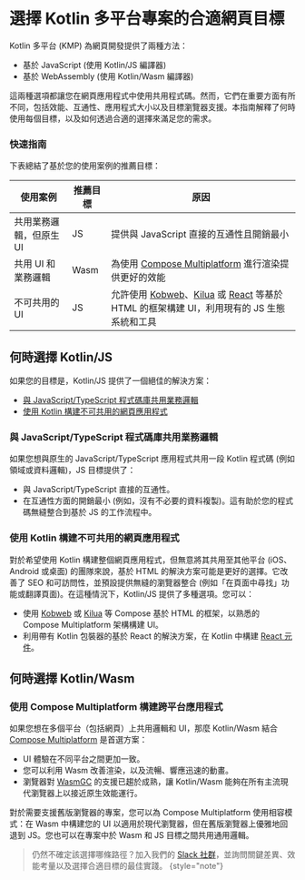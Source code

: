 # 選擇 Kotlin 多平台專案的合適網頁目標

Kotlin 多平台 (KMP) 為網頁開發提供了兩種方法：

* 基於 JavaScript (使用 Kotlin/JS 編譯器)
* 基於 WebAssembly (使用 Kotlin/Wasm 編譯器)

這兩種選項都讓您在網頁應用程式中使用共用程式碼。然而，它們在重要方面有所不同，包括效能、互通性、應用程式大小以及目標瀏覽器支援。本指南解釋了何時使用每個目標，以及如何透過合適的選擇來滿足您的需求。

### 快速指南

下表總結了基於您的使用案例的推薦目標：

| 使用案例           | 推薦目標 | 原因                                                                                                                                                                                                                                                              |
|--------------------| ----------|-----------------------------------------------------------------------------------------------------------------------------------------------------------------------------------------------------------------------------------------------------------------|
| 共用業務邏輯，但原生 UI  | JS         | 提供與 JavaScript 直接的互通性且開銷最小                                                                                                                                                                                                                               |
| 共用 UI 和業務邏輯   | Wasm       | 為使用 [Compose Multiplatform](https://www.jetbrains.com/compose-multiplatform/) 進行渲染提供更好的效能                                                                                                                                                                  |
| 不可共用的 UI       | JS         | 允許使用 [Kobweb](https://kobweb.varabyte.com/)、[Kilua](https://kilua.dev/) 或 [React](https://kotlinlang.org/docs/js-react.html) 等基於 HTML 的框架構建 UI，利用現有的 JS 生態系統和工具 |

## 何時選擇 Kotlin/JS

如果您的目標是，Kotlin/JS 提供了一個絕佳的解決方案：

* [與 JavaScript/TypeScript 程式碼庫共用業務邏輯](#share-business-logic-with-a-javascript-typescript-codebase)
* [使用 Kotlin 構建不可共用的網頁應用程式](#build-web-apps-with-kotlin-without-sharing-the-code)

### 與 JavaScript/TypeScript 程式碼庫共用業務邏輯

如果您想與原生的 JavaScript/TypeScript 應用程式共用一段 Kotlin 程式碼 (例如領域或資料邏輯)，JS 目標提供了：

* 與 JavaScript/TypeScript 直接的互通性。
* 在互通性方面的開銷最小 (例如，沒有不必要的資料複製)。這有助於您的程式碼無縫整合到基於 JS 的工作流程中。

### 使用 Kotlin 構建不可共用的網頁應用程式

對於希望使用 Kotlin 構建整個網頁應用程式，但無意將其共用至其他平台 (iOS、Android 或桌面) 的團隊來說，基於 HTML 的解決方案可能是更好的選擇。它改善了 SEO 和可訪問性，並預設提供無縫的瀏覽器整合 (例如「在頁面中尋找」功能或翻譯頁面)。在這種情況下，Kotlin/JS 提供了多種選項。您可以：

* 使用 [Kobweb](https://kobweb.varabyte.com/) 或 [Kilua](https://kilua.dev/) 等 Compose 基於 HTML 的框架，以熟悉的 Compose Multiplatform 架構構建 UI。
* 利用帶有 Kotlin 包裝器的基於 React 的解決方案，在 Kotlin 中構建 [React 元件](https://kotlinlang.org/docs/js-react.html)。

## 何時選擇 Kotlin/Wasm

### 使用 Compose Multiplatform 構建跨平台應用程式

如果您想在多個平台（包括網頁）上共用邏輯和 UI，那麼 Kotlin/Wasm 結合 [Compose Multiplatform](https://www.jetbrains.com/compose-multiplatform/) 是首選方案：

* UI 體驗在不同平台之間更加一致。
* 您可以利用 Wasm 改善渲染，以及流暢、響應迅速的動畫。
* 瀏覽器對 [WasmGC](https://developer.chrome.com/blog/wasmgc) 的支援已趨於成熟，讓 Kotlin/Wasm 能夠在所有主流現代瀏覽器上以接近原生效能運行。

對於需要支援舊版瀏覽器的專案，您可以為 Compose Multiplatform 使用相容模式：在 Wasm 中構建您的 UI 以適用於現代瀏覽器，但在舊版瀏覽器上優雅地回退到 JS。您也可以在專案中於 Wasm 和 JS 目標之間共用通用邏輯。

> 仍然不確定該選擇哪條路徑？加入我們的 [Slack 社群](https://slack-chats.kotlinlang.org)，並詢問關鍵差異、效能考量以及選擇合適目標的最佳實踐。
{style="note"}